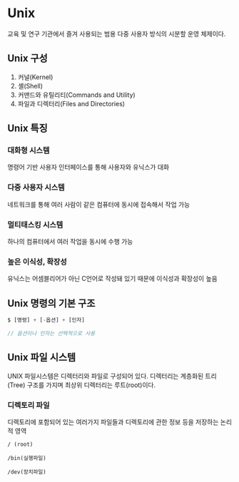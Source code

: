# Unix
교육 및 연구 기관에서 즐겨 사용되는 범용 다중 사용자 방식의 시분할 운영 체제이다.

## Unix 구성
1. 커널(Kernel)
2. 셸(Shell)
3. 커맨드와 유틸리티(Commands and Utility)
4. 파일과 디렉터리(Files and Directories)

## Unix 특징
### 대화형 시스템
명령어 기반 사용자 인터페이스를 통해 사용자와 유닉스가 대화
### 다중 사용자 시스템	
네트워크를 통해 여러 사람이 같은 컴퓨터에 동시에 접속해서 작업 가능
### 멀티태스킹 시스템
하나의 컴퓨터에서 여러 작업을 동시에 수행 가능
### 높은 이식성, 확장성
유닉스는 어셈블리어가 아닌 C언어로 작성돼 있기 때문에 이식성과 확장성이 높음

## Unix 명령의 기본 구조
```jsx
$ [명령] + [-옵션] + [인자]
 
// 옵션이나 인자는 선택적으로 사용
```

## Unix 파일 시스템
UNIX 파일시스템은 디렉터리와 파일로 구성되어 있다. 디렉터리는 계층화된  트리 (Tree) 구조를 가지며 최상위 디렉터리는 루트(root)이다.

### 디렉토리 파일
디렉토리에 포함되어 있는 여러가지 파일들과 디렉토리에 관한 정보 등을 저장하는 논리적 영역
```
/ (root)

/bin(실행파일)

/dev(장치파일)
```

